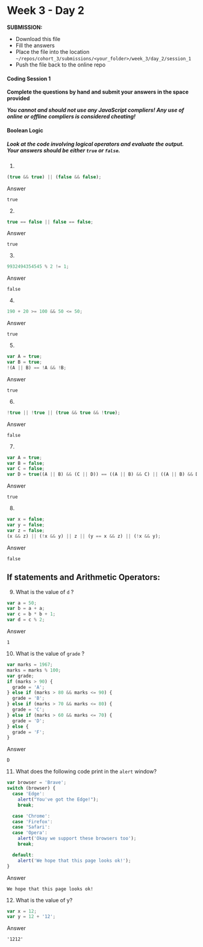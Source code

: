 # Week 3 - Day 2

**SUBMISSION:**

- Download this file
- Fill the answers
- Place the file into the location `~/repos/cohort_3/submissions/<your_folder>/week_3/day_2/session_1`
- Push the file back to the online repo

#### Coding Session 1

**Complete the questions by hand and submit your answers in the space provided**

**_You cannot and should not use any JavaScript compliers! Any use of online or offline compliers is considered cheating!_**

#### Boolean Logic

##### Look at the code involving logical operators and evaluate the output. Your answers should be either `true` or `false`.

1.

```javascript
(true && true) || (false && false);
```

Answer

```
true
```

2.

```javascript
true == false || false == false;
```

Answer

```
true
```

3.

```javascript
9932494354545 % 2 != 1;
```

Answer

```
false
```

4.

```javascript
190 + 20 >= 100 && 50 <= 50;
```

Answer

```
true
```

5.

```javascript
var A = true;
var B = true;
!(A || B) == !A && !B;
```

Answer

```
true
```

6.

```javascript
!true || !true || (true && true && !true);
```

Answer

```
false
```

7.

```javascript
var A = true;
var B = false;
var C = false;
var D = true((A || B) && (C || D)) == ((A || B) && C) || ((A || B) && D);
```

Answer

```
true
```

8.

```javascript
var x = false;
var y = false;
var z = false;
(x && z) || (!x && y) || z || (y == x && z) || (!x && y);
```

Answer

```
false
```

## If statements and Arithmetic Operators:

9. What is the value of `d` ?

```javascript
var a = 50;
var b = a + a;
var c = b * b + 1;
var d = c % 2;
```

Answer

```
1
```

10. What is the value of `grade` ?

```javascript
var marks = 1967;
marks = marks % 100;
var grade;
if (marks > 90) {
  grade = 'A';
} else if (marks > 80 && marks <= 90) {
  grade = 'B';
} else if (marks > 70 && marks <= 80) {
  grade = 'C';
} else if (marks > 60 && marks <= 70) {
  grade = 'D';
} else {
  grade = 'F';
}
```

Answer

```
D
```

11. What does the following code print in the `alert` window?

```javascript
var browser = 'Brave';
switch (browser) {
  case 'Edge':
    alert("You've got the Edge!");
    break;

  case 'Chrome':
  case 'Firefox':
  case 'Safari':
  case 'Opera':
    alert('Okay we support these browsers too');
    break;

  default:
    alert('We hope that this page looks ok!');
}
```

Answer

```
We hope that this page looks ok!
```

12. What is the value of y?

```javascript
var x = 12;
var y = 12 + '12';
```

Answer

```
'1212'
```
